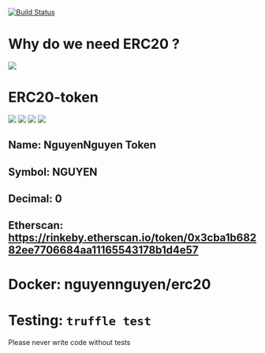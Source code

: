 [![Build Status](https://travis-ci.com/thanhnguyennguyen/ERC20-token.svg?branch=master)](https://travis-ci.com/thanhnguyennguyen/ERC20-token)
# Why do we need ERC20 ?
![](https://i.imgur.com/GxKX5Fn.jpg)

# ERC20-token
![](https://i.imgur.com/8eMsHwg.jpg)
![](https://i.imgur.com/jkLhW5G.jpg)
![](https://i.imgur.com/IKnmPjT.jpg)
![](https://i.imgur.com/ZPgaJcO.jpg)
## Name: NguyenNguyen Token
## Symbol: NGUYEN
## Decimal: 0
## Etherscan: https://rinkeby.etherscan.io/token/0x3cba1b68282ee7706684aa11165543178b1d4e57
# Docker: nguyennguyen/erc20
# Testing: <code>truffle test</code>
Please never write code without tests


